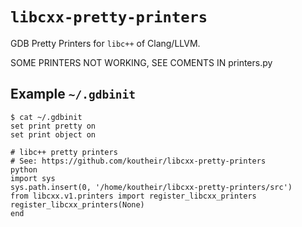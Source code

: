 # `libcxx-pretty-printers`

GDB Pretty Printers for `libc++` of Clang/LLVM.

SOME PRINTERS NOT WORKING, SEE COMENTS IN printers.py

## Example `~/.gdbinit`

```shell
$ cat ~/.gdbinit
set print pretty on
set print object on

# libc++ pretty printers
# See: https://github.com/koutheir/libcxx-pretty-printers
python
import sys
sys.path.insert(0, '/home/koutheir/libcxx-pretty-printers/src')
from libcxx.v1.printers import register_libcxx_printers
register_libcxx_printers(None)
end
```
